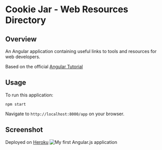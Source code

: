 # Cookie Jar - Web Resources Directory

## Overview

An Angular application containing useful links to tools and resources for web developers.

Based on the official <a href="https://github.com/angular/angular-phonecat" target="_blank">Angular Tutorial</a>

## Usage

To run this application:

```
npm start
```

Navigate to `http://localhost:8000/app` on your browser.

## Screenshot

Deployed on <a href="http://cookie-jar-angular.herokuapp.com/app/index.html" target="_blank">Heroku</a>
![My first Angular.js application](http://imgur.com/c03ocxF.png)

